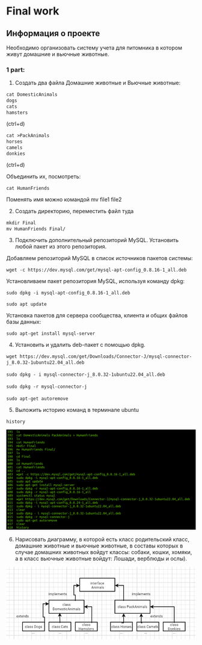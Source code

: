 # Final work 
## Информация о проекте
Необходимо организовать систему учета для питомника в котором живут
домашние и вьючные животные.
### 1 part: 
1. Создать
два файла Домашние животные и Вьючные животные:
```
cat DomesticAnimals
dogs
cats
hamsters 
```
(ctrl+d)
```
cat >PackAnimals
horses
camels
donkies 
```
(ctrl+d)

Объединить их, посмотреть:
```cat DomesticAnimals PackAnimals > HumanFriends
cat HumanFriends
```
Поменять имя можно командой mv file1 file2 

2. Создать директорию, переместить файл туда
```
mkdir Final
mv HumanFriends Final/
```
3. Подключить дополнительный репозиторий MySQL. Установить любой пакет
из этого репозитория.

Добавляем репозиторий MySQL в список источников пакетов системы:
```
wget -c https://dev.mysql.com/get/mysql-apt-config_0.8.16-1_all.deb
```
Установливаем пакет репозитория MySQL, используя команду dpkg:
```
sudo dpkg -i mysql-apt-config_0.8.16-1_all.deb
```
```
sudo apt update
```
Установка пакетов для сервера сообщества, клиента и общих файлов базы данных:
```
sudo apt-get install mysql-server
```

4. Установить и удалить deb-пакет с помощью dpkg.
```
wget https://dev.mysql.com/get/Downloads/Connector-J/mysql-connector-j_8.0.32-1ubuntu22.04_all.deb

sudo dpkg - i mysql-connector-j_8.0.32-1ubuntu22.04_all.deb

sudo dpkg -r mysql-connector-j

sudo apt-get autoremove
```

5. Выложить историю команд в терминале ubuntu

```
history
```
![Команда 'history' дает возможность посмотреть использованные команды в течение работы](images/history.jpg)

6. Нарисовать диаграмму, в которой есть класс родительский класс, домашние
животные и вьючные животные, в составы которых в случае домашних
животных войдут классы: собаки, кошки, хомяки, а в класс вьючные животные
войдут: Лошади, верблюды и ослы).

![Диаграмма показывает наглядно extends и implements](images/diagram.jpg)